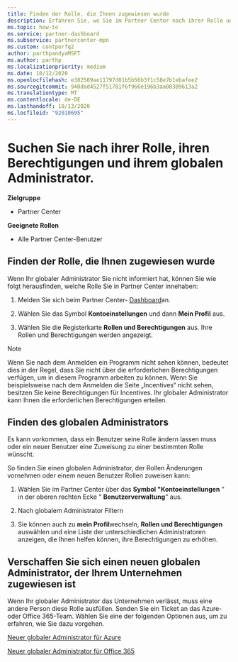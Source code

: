 ```yaml
---
title: Finden der Rolle, die Ihnen zugewiesen wurde
description: Erfahren Sie, wo Sie im Partner Center nach ihrer Rolle und den Berechtigungen suchen.
ms.topic: how-to
ms.service: partner-dashboard
ms.subservice: partnercenter-mpn
ms.custom: contperfq2
author: parthpandyaMSFT
ms.author: parthp
ms.localizationpriority: medium
ms.date: 10/12/2020
ms.openlocfilehash: e382509ae11797d81b5b56b3f1c58e7b1ebafee2
ms.sourcegitcommit: 940dad4527f51781f6f966e196b3aa08389613a2
ms.translationtype: MT
ms.contentlocale: de-DE
ms.lasthandoff: 10/13/2020
ms.locfileid: "92010695"
---
```

# <a name="find-your-role-your-permissions-and-your-global-admin"></a>Suchen Sie nach ihrer Rolle, ihren Berechtigungen und ihrem globalen Administrator.

**Zielgruppe**
- Partner Center

**Geeignete Rollen**

- Alle Partner Center-Benutzer

## <a name="find-the-role-youve-been-assigned"></a>Finden der Rolle, die Ihnen zugewiesen wurde

Wenn Ihr globaler Administrator Sie nicht informiert hat, können Sie wie folgt herausfinden, welche Rolle Sie in Partner Center innehaben:

1. Melden Sie sich beim Partner Center- [Dashboard](https://partner.microsoft.com/dashboard/home)an.

1. Wählen Sie das Symbol **Kontoeinstellungen** und dann **Mein Profil** aus.
 
1. Wählen Sie die Registerkarte **Rollen und Berechtigungen** aus. Ihre Rollen und Berechtigungen werden angezeigt.
 
>[!Note]
>Wenn Sie nach dem Anmelden ein Programm nicht sehen können, bedeutet dies in der Regel, dass Sie nicht über die erforderlichen Berechtigungen verfügen, um in diesem Programm arbeiten zu können. Wenn Sie beispielsweise nach dem Anmelden die Seite „Incentives“ nicht sehen, besitzen Sie keine Berechtigungen für Incentives. Ihr globaler Administrator kann Ihnen die erforderlichen Berechtigungen erteilen.

## <a name="find-your-global-admin"></a>Finden des globalen Administrators

Es kann vorkommen, dass ein Benutzer seine Rolle ändern lassen muss oder ein neuer Benutzer eine Zuweisung zu einer bestimmten Rolle wünscht.

So finden Sie einen globalen Administrator, der Rollen Änderungen vornehmen oder einem neuen Benutzer Rollen zuweisen kann: 

1. Wählen Sie im Partner Center über das **Symbol "Kontoeinstellungen** " in der oberen rechten Ecke " **Benutzerverwaltung**" aus.

1. Nach globalem Administrator Filtern

1. Sie können auch zu **mein Profil**wechseln, **Rollen und Berechtigungen** auswählen und eine Liste der unterschiedlichen Administratoren anzeigen, die Ihnen helfen können, ihre Berechtigungen zu erhöhen. 


## <a name="get-a-new-global-admin-assigned-to-your-company"></a>Verschaffen Sie sich einen neuen globalen Administrator, der Ihrem Unternehmen zugewiesen ist

Wenn Ihr globaler Administrator das Unternehmen verlässt, muss eine andere Person diese Rolle ausfüllen. Senden Sie ein Ticket an das Azure-oder Office 365-Team. Wählen Sie eine der folgenden Optionen aus, um zu erfahren, wie Sie dazu vorgehen.

[Neuer globaler Administrator für Azure](https://support.microsoft.com/help/4505981/what-to-do-if-the-only-admin-for-your-mpn-program-has-left-the-company)

[Neuer globaler Administrator für Office 365](https://admin.microsoft.com/)


